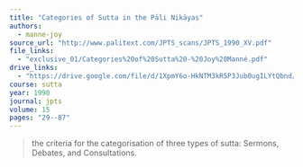 ```yaml
---
title: "Categories of Sutta in the Pāli Nikāyas"
authors:
  - manne-joy
source_url: "http://www.palitext.com/JPTS_scans/JPTS_1990_XV.pdf"
file_links:
  - "exclusive_01/Categories%20of%20Sutta%20-%20Joy%20Manné.pdf"
drive_links:
  - "https://drive.google.com/file/d/1XpmY6o-HkNTM3kR5P3Jub0ugILYtQbnd/view?usp=drivesdk"
course: sutta
year: 1990
journal: jpts
volume: 15
pages: "29--87"
---
```


> the criteria for the categorisation of three types of sutta: Sermons, Debates, and Consultations.


